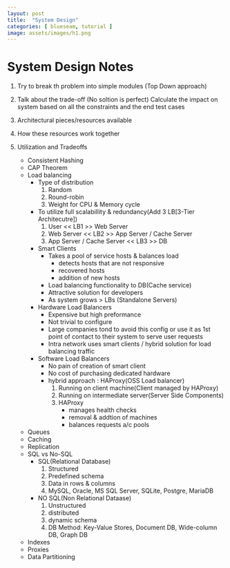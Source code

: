 ```yaml
---
layout: post
title:  "System Design"
categories: [ blueseam, tutorial ]
image: assets/images/h1.png
---
```


# System Design Notes

1. Try to break th problem into simple modules (Top Down approach)

2. Talk about the trade-off (No soltion is perfect)
   Calculate the impact on system based on all the constraints and the end test cases

3. Architectural pieces/resources available

4. How these resources work together

5. Utilization and Tradeoffs
   - Consistent Hashing
   - CAP Theorem
   - Load balancing
     - Type of distribution
       1. Random
       2. Round-robin
       3. Weight for CPU & Memory cycle
     - To utilize full scalabillity & redundancy(Add 3 LB[3-Tier Architecutre])
       1. User << LB1 >> Web Server
       2. Web Server << LB2 >> App Server / Cache Server
       3. App Server / Cache Server << LB3 >> DB
     - Smart Clients
       - Takes a pool of service hosts & balances load
         - detects hosts that are not responsive
         - recovered hosts
         - addition of new hosts
       - Load balancing functionality to DB(Cache service)
       - Attractive solution for developers
       - As system grows > LBs (Standalone Servers)
     - Hardware Load Balancers
       - Expensive but high preformance
       - Not trivial to configure
       - Large companies tond to avoid this config or use it as 1st point of contact to their system to serve user requests
       - Intra network uses smart clients / hybrid solution for load balancing traffic
     - Software Load Balancers
       - No pain of creation of smart client
       - No cost of purchasing dedicated hardware
       - hybrid approach : HAProxy(OSS Load balancer)
         1. Running on client machine(Client managed by HAProxy)
         2. Running on intermediate server(Server Side  Components)
         3. HAProxy
            - manages health checks
            - removal & addtion of machines
            - balances requests a/c pools
   - Queues
   - Caching
   - Replication
   - SQL vs No-SQL
     - SQL(Relational Database)
       1. Structured
       2. Predefined schema
       3. Data in rows & columns
       4. MySQL, Oracle, MS SQL Server, SQLite, Postgre, MariaDB 
     - NO SQL(Non Relational Dataase)
       1. Unstructured
       2. distributed
       3. dynamic schema
       4. DB Method: Key-Value Stores, Document DB, Wide-column DB, Graph DB
   - Indexes
   - Proxies
   - Data Partitioning
